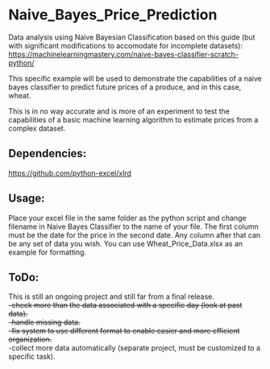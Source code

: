 # Naive_Bayes_Price_Prediction

Data analysis using Naive Bayesian Classification based on this guide (but with significant modifications to accomodate for incomplete datasets):
https://machinelearningmastery.com/naive-bayes-classifier-scratch-python/

This specific example will be used to demonstrate the capabilities of a naive bayes classifier to predict future prices of a produce, and in this case, wheat.

This is in no way accurate and is more of an experiment to test the capabilities of a basic machine learning algorithm to estimate prices from a complex dataset.

## Dependencies:

https://github.com/python-excel/xlrd

## Usage:

Place your excel file in the same folder as the python script and change filename in Naive Bayes Classifier to the name of your file.
The first column must be the date for the price in the second date. Any column after that can be any set of data you wish. You can use Wheat_Price_Data.xlsx as an example for formatting.

## ToDo:

This is still an ongoing project and still far from a final release.  
~~-check more than the data associated with a specific day (look at past data).~~   
~~-handle missing data.~~  
~~-fix system to use different format to enable easier and more efficient organization.~~  
-collect more data automatically (separate project, must be customized to a specific task).  
